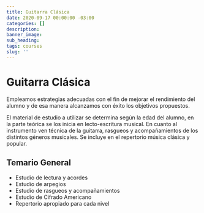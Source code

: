 ```yaml
---
title: Guitarra Clásica
date: 2020-09-17 00:00:00 -03:00
categories: []
description:
banner_image:
sub_heading:
tags: courses
slug: ''
---
```


# Guitarra Clásica

Empleamos estrategias adecuadas con el fin de mejorar el rendimiento del alumno y de esa manera
alcanzamos con éxito los objetivos propuestos.

El material de estudio a utilizar se determina según la edad del alumno, en la parte teórica se los
inicia en lecto-escritura musical. En cuanto al instrumento ven técnica de la guitarra, rasgueos y
acompañamientos de los distintos géneros musicales. Se incluye en el repertorio música clásica y
popular.

## Temario General

* Estudio de lectura y acordes
* Estudio de arpegios
* Estudio de rasgueos y acompañamientos
* Estudio de Cifrado Americano
* Repertorio apropiado para cada nivel
